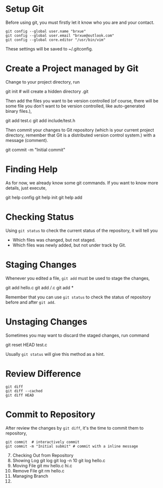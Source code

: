 # Setup Git

Before using git, you must firstly let it know who you are and your contact.

```
git config --global user.name "brxue"  
git config --global user.email "brxue@outlook.com"
git config --global core.editor "/usr/bin/vim"
```

These settings will be saved to ~/.gitconfig.

# Create a Project managed by Git

Change to your project directory, run

git init # will create a hidden directory .git

Then add the files you want to be version controlled (of course, there will be some file you don't want to be version controlled, like auto-generated binary files.),

git add test.c
git add include/test.h

Then commit your changes to Git repository (which is your current project directory, remember that Git is a distributed version control system.) with a message (comment).

git commit -m "Initial commit"

# Finding Help 

As for now, we already know some git commands. If you want to know more details, just execute,

git help config
git help init
git help add

# Checking Status

Using `git status` to check the current status of the repository, it will tell you
- Which files was changed, but not staged.
- Which files was newly added, but not under track by Git.

# Staging Changes

Whenever you edited a file, `git add` must be used to stage the changes,

git add hello.c
git add */*.c
git add *

Remember that you can use `git status` to check the status of repository before and after `git add`.

# Unstaging Changes

Sometimes you may want to discard the staged changes, run command

git reset HEAD test.c

Usually `git status` will give this method as a hint.

# Review Difference

    git diff
    git diff --cached
    git diff HEAD

# Commit to Repository

After review the changes by `git diff`, it's the time to commit them to repository,

    git commit  # interactively commit
    git commit -m "Initial submit" # commit with a inline message

7. Checking Out from Repository
8. Showing Log
    git log
    git log -n 10
    git log hello.c
9. Moving File
    git mv hello.c hi.c
10. Remove File
    git rm hello.c
6. Managing Branch
7. 
    
